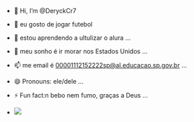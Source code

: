 - 👋 Hi, I’m @DeryckCr7
- 👀 eu gosto de jogar futebol 
- 🌱 estou aprendendo a ultulizar o alura ...
- 💞️ meu sonho é ir morar nos Estados Unidos  ...
- 📫 me email é 00001112152222sp@al.educacao.sp.gov.br ...
- 😄 Pronouns: ele/dele  ...
- ⚡ Fun fact:n bebo nem fumo, graças a Deus ...

- ![](https://media1.tenor.com/m/rNGcuCXUhucAAAAC/cr7.gif)

<!---
DeryckCr7/DeryckCr7 is a ✨ special ✨ repository because its `README.md` (this file) appears on your GitHub profile.
You can click the Preview link to take a look at your changes.
--->
